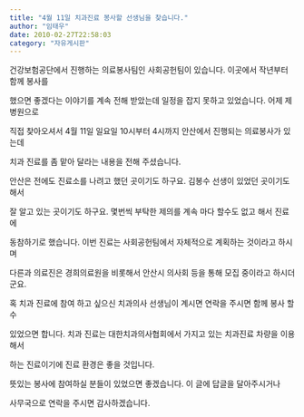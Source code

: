 ```yaml
---
title: "4월 11일 치과진료 봉사할 선생님을 찾습니다."
author: "임태우"
date: 2010-02-27T22:58:03
category: "자유게시판"
---
```


건강보험공단에서 진행하는 의료봉사팀인 사회공헌팀이 있습니다. 이곳에서 작년부터 함께 봉사를

했으면 좋겠다는 이야기를 계속 전해 받았는데 일정을 잡지 못하고 있었습니다. 어제 제 병원으로

직접 찾아오셔서 4월 11일 일요일 10시부터 4시까지 안산에서 진행되는 의료봉사가 있는데

치과 진료를 좀 맡아 달라는 내용을 전해 주셨습니다.

안산은 전에도 진료소를 나려고 했던 곳이기도 하구요. 김봉수 선생이 있었던 곳이기도 해서

잘 알고 있는 곳이기도 하구요. 몇번씩 부탁한 제의를 계속 마다 할수도 없고 해서 진료에

동참하기로 했습니다. 이번 진료는 사회공헌팀에서 자체적으로 계획하는 것이라고 하시며

다른과 의료진은 경희의료원을 비롯해서 안산시 의사회 등을 통해 모집 중이라고 하시더군요.

혹 치과 진료에 참여 하고 싶으신 치과의사 선생님이 계시면 연락을 주시면 함께 봉사 할 수

있었으면 합니다. 치과 진료는 대한치과의사협회에서 가지고 있는 치과진료 차량을 이용해서

하는 진료이기에 진료 환경은 좋을 것입니다.

뜻있는 봉사에 참여하실 분들이 있었으면 좋겠습니다. 이 글에 답글을 달아주시거나

사무국으로 연락을 주시면 감사하겠습니다.
